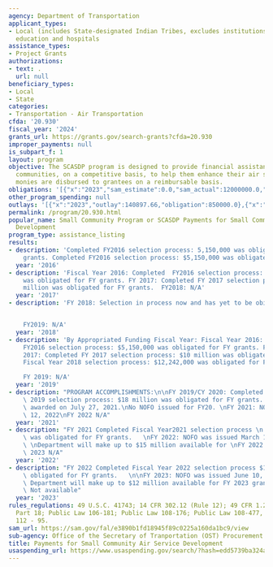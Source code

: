 ```yaml
---
agency: Department of Transportation
applicant_types:
- Local (includes State-designated Indian Tribes, excludes institutions of higher
  education and hospitals
assistance_types:
- Project Grants
authorizations:
- text: .
  url: null
beneficiary_types:
- Local
- State
categories:
- Transportation - Air Transportation
cfda: '20.930'
fiscal_year: '2024'
grants_url: https://grants.gov/search-grants?cfda=20.930
improper_payments: null
is_subpart_f: 1
layout: program
objective: The SCASDP program is designed to provide financial assistance to small
  communities, on a competitive basis, to help them enhance their air service.  Grant
  monies are disbursed to grantees on a reimbursable basis.
obligations: '[{"x":"2023","sam_estimate":0.0,"sam_actual":12000000.0,"usa_spending_actual":850000.0},{"x":"2024","sam_estimate":0.0,"sam_actual":10000000.0,"usa_spending_actual":14815000.0},{"x":"2025","sam_estimate":0.0,"sam_actual":10000000.0,"usa_spending_actual":0.0}]'
other_program_spending: null
outlays: '[{"x":"2023","outlay":140897.66,"obligation":850000.0},{"x":"2024","outlay":27140.83,"obligation":14815000.0},{"x":"2025","outlay":0.0,"obligation":0.0}]'
permalink: /program/20.930.html
popular_name: Small Community Program or SCASDP Payments for Small Community Air Service
  Development
program_type: assistance_listing
results:
- description: 'Completed FY2016 selection process: 5,150,000 was obligated for FY
    grants. Completed FY2016 selection process: $5,150,000 was obligated for FY grants. '
  year: '2016'
- description: 'Fiscal Year 2016: Completed  FY2016 selection process: $5,150,000
    was obligated for FY grants. FY 2017: Completed FY 2017 selection process: $10
    million was obligated for FY grants.  FY2018: N/A'
  year: '2017'
- description: 'FY 2018: Selection in process now and has yet to be obiligated.


    FY2019: N/A'
  year: '2018'
- description: 'By Appropriated Funding Fiscal Year: Fiscal Year 2016:  Completed
    FY2016 selection process: $5,150,000 was obligated for FY grants. Fiscal Year
    2017: Completed FY 2017 selection process: $10 million was obligated for FY grants.   Completed
    Fiscal Year 2018 selection process: $12,242,000 was obligated for FY grants.

    FY 2019: N/A'
  year: '2019'
- description: "PROGRAM ACCOMPLISHMENTS:\n\nFY 2019/CY 2020: Completed Fiscal Year\
    \ 2019 selection process: $18 million was obligated for FY grants.  FY 19 grants\
    \ awarded on July 27, 2021.\nNo NOFO issued for FY20. \nFY 2021: NOFO issued January\
    \ 12, 2022\nFY 2022 N/A"
  year: '2021'
- description: "FY 2021 Completed Fiscal Year2021 selection process \n 17 million\
    \ was obligated for FY grants.   \nFY 2022: NOFO was issued March 15, 2023.  The\
    \ \nDepartment will make up to $15 million available for \nFY 2022 grants.\nFY\
    \ 2023 N/A"
  year: '2022'
- description: "FY 2022 Completed Fiscal Year 2022 selection process $15 million was\
    \ obligated for FY grants.   \n\nFY 2023: NOFO was issued June 10, 2024.  The\
    \ Department will make up to $12 million available for FY 2023 grants.\n\nFY 2024:\
    \ Not available"
  year: '2023'
rules_regulations: 49 U.S.C. 41743; 14 CFR 302.12 (Rule 12); 49 CFR 1.25a(b); 49 CFR
  Part 18; Public Law 106-181; Public Law 108-176; Public Law 108-477, Public Law
  112 - 95.
sam_url: https://sam.gov/fal/e3890b1fd18945f89c0225a160da1bc9/view
sub-agency: Office of the Secretary of Tranportation (OST) Procurement Operations
title: Payments for Small Community Air Service Development
usaspending_url: https://www.usaspending.gov/search/?hash=edd5739ba324aed000c09a7e658772eb
---
```

